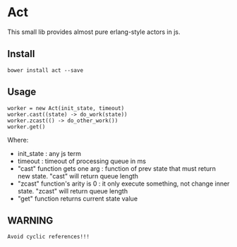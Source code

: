 
Act
===

This small lib provides almost pure erlang-style actors in js.

Install
-------

```
bower install act --save
```

Usage
-----

```
worker = new Act(init_state, timeout)
worker.cast((state) -> do_work(state))
worker.zcast(() -> do_other_work())
worker.get()
```
Where:

- init_state : any js term
- timeout : timeout of processing queue in ms
- "cast" function gets one arg : function of prev state that must return new state. "cast" will return queue length
- "zcast" function's arity is 0 : it only execute something, not change inner state. "zcast" will return queue length
- "get" function returns current state value

WARNING
-------

```
Avoid cyclic references!!!
```